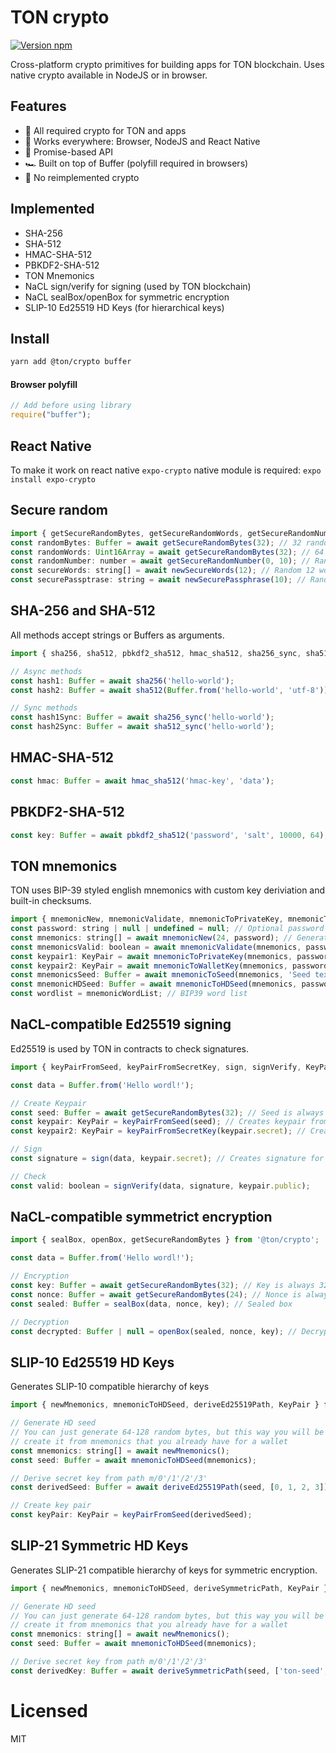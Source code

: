 # TON crypto

[![Version npm](https://img.shields.io/npm/v/@ton/crypto.svg?logo=npm)](https://www.npmjs.com/package/@ton/crypto)

Cross-platform crypto primitives for building apps for TON blockchain. Uses native crypto available in NodeJS or in browser.

## Features

- 🦺 All required crypto for TON and apps
- 💪 Works everywhere: Browser, NodeJS and React Native
- 🚀 Promise-based API
- 🏎 Built on top of Buffer (polyfill required in browsers)
- 🍰 No reimplemented crypto

## Implemented

- SHA-256
- SHA-512
- HMAC-SHA-512
- PBKDF2-SHA-512
- TON Mnemonics
- NaCL sign/verify for signing (used by TON blockchain)
- NaCL sealBox/openBox for symmetric encryption
- SLIP-10 Ed25519 HD Keys (for hierarchical keys)

## Install

```bash
yarn add @ton/crypto buffer
```

#### Browser polyfill

```js
// Add before using library
require("buffer");
```

## React Native
To make it work on react native `expo-crypto` native module is required:
`
expo install expo-crypto
`

## Secure random
```js
import { getSecureRandomBytes, getSecureRandomWords, getSecureRandomNumber, newSecureWords, newSecurePassphrase } from '@ton/crypto';
const randomBytes: Buffer = await getSecureRandomBytes(32); // 32 random bytes
const randomWords: Uint16Array = await getSecureRandomBytes(32); // 64 random bytes packaed into words
const randomNumber: number = await getSecureRandomNumber(0, 10); // Random number from 0 (inclusive) to 10 (exclusive)
const secureWords: string[] = await newSecureWords(12); // Random 12 words from BIP-13 wordlist
const securePassptrase: string = await newSecurePassphrase(10); // Random 10 words that connected by dashes to make it look like password
```

## SHA-256 and SHA-512
All methods accept strings or Buffers as arguments.

```js
import { sha256, sha512, pbkdf2_sha512, hmac_sha512, sha256_sync, sha512_sync } from '@ton/crypto';

// Async methods
const hash1: Buffer = await sha256('hello-world');
const hash2: Buffer = await sha512(Buffer.from('hello-world', 'utf-8'));

// Sync methods
const hash1Sync: Buffer = await sha256_sync('hello-world');
const hash2Sync: Buffer = await sha512_sync('hello-world');
```

## HMAC-SHA-512
```js
const hmac: Buffer = await hmac_sha512('hmac-key', 'data');
```

## PBKDF2-SHA-512
```js
const key: Buffer = await pbkdf2_sha512('password', 'salt', 10000, 64);
```

## TON mnemonics
TON uses BIP-39 styled english mnemonics with custom key deriviation and built-in checksums.

```js
import { mnemonicNew, mnemonicValidate, mnemonicToPrivateKey, mnemonicToWalletKey, mnemonicToSeed, mnemonicWordList, KeyPair, mnemonicToHDSeed } from '@ton/crypto';
const password: string | null | undefined = null; // Optional password
const mnemonics: string[] = await mnemonicNew(24, password); // Generate new menemonics
const mnemonicsValid: boolean = await mnemonicValidate(mnemonics, password); // Validate mnemonics
const keypair1: KeyPair = await mnemonicToPrivateKey(mnemonics, password); // Generates KeyPair from mnemonics
const keypair2: KeyPair = await mnemonicToWalletKey(mnemonics, password); // Generates KeyPair from mnemonics (results are SEEMS TO BE same as above)
const mnemonicsSeed: Buffer = await mnemonicToSeed(mnemonics, 'Seed text', password); // Generates 64 bytes of seed from mnemonics and seed text.
const mnemonicHDSeed: Buffer = await mnemonicToHDSeed(mnemonics, password); // Generates 64 bytes of seed for HD Keys
const wordlist = mnemonicWordList; // BIP39 word list
```

## NaCL-compatible Ed25519 signing
Ed25519 is used by TON in contracts to check signatures.

```js
import { keyPairFromSeed, keyPairFromSecretKey, sign, signVerify, KeyPair } from '@ton/crypto';

const data = Buffer.from('Hello wordl!');

// Create Keypair
const seed: Buffer = await getSecureRandomBytes(32); // Seed is always 32 bytes
const keypair: KeyPair = keyPairFromSeed(seed); // Creates keypair from random seed
const keypair2: KeyPair = keyPairFromSecretKey(keypair.secret); // Creates keypair from secret key

// Sign
const signature = sign(data, keypair.secret); // Creates signature for arbitrary data (it is recommended to get hash from data first)

// Check
const valid: boolean = signVerify(data, signature, keypair.public);

```

## NaCL-compatible symmetrict encryption

```js
import { sealBox, openBox, getSecureRandomBytes } from '@ton/crypto';

const data = Buffer.from('Hello wordl!');

// Encryption
const key: Buffer = await getSecureRandomBytes(32); // Key is always 32 bytes and secret
const nonce: Buffer = await getSecureRandomBytes(24); // Nonce is always 24 bytes and public
const sealed: Buffer = sealBox(data, nonce, key); // Sealed box

// Decryption
const decrypted: Buffer | null = openBox(sealed, nonce, key); // Decrypted with integrity check. null if failed.
```

## SLIP-10 Ed25519 HD Keys

Generates SLIP-10 compatible hierarchy of keys

```js
import { newMnemonics, mnemonicToHDSeed, deriveEd25519Path, KeyPair } from '@ton/crypto';

// Generate HD seed
// You can just generate 64-128 random bytes, but this way you will be able to 
// create it from mnemonics that you already have for a wallet
const mnemonics: string[] = await newMnemonics();
const seed: Buffer = await mnemonicToHDSeed(mnemonics);

// Derive secret key from path m/0'/1'/2'/3'
const derivedSeed: Buffer = await deriveEd25519Path(seed, [0, 1, 2, 3]);

// Create key pair
const keyPair: KeyPair = keyPairFromSeed(derivedSeed);

```

## SLIP-21 Symmetric HD Keys

Generates SLIP-21 compatible hierarchy of keys for symmetric encryption.

```js
import { newMnemonics, mnemonicToHDSeed, deriveSymmetricPath, KeyPair } from '@ton/crypto';

// Generate HD seed
// You can just generate 64-128 random bytes, but this way you will be able to 
// create it from mnemonics that you already have for a wallet
const mnemonics: string[] = await newMnemonics();
const seed: Buffer = await mnemonicToHDSeed(mnemonics);

// Derive secret key from path m/0'/1'/2'/3'
const derivedKey: Buffer = await deriveSymmetricPath(seed, ['ton-seed', 'some-key', 'some-key2']);

```

# Licensed

MIT
